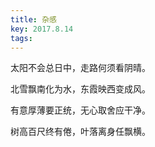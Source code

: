 ```yaml
---
title: 杂感
key: 2017.8.14
tags: 
---
```


太阳不会总日中，走路何须看阴晴。

北雪飘南化为水，东霞映西变成风。

有意厚薄要正统，无心取舍应干净。

树高百尺终有倦，叶落离身任飘横。

</br>

